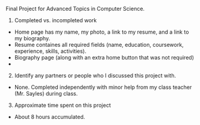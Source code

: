 Final Project for Advanced Topics in Computer Science.

1. Completed vs. incompleted work
* Home page has my name, my photo, a link to my resume, and a link to my biography.
* Resume containes all required fields (name, education, coursework, experience, skills, activities).
* Biography page (along with an extra home button that was not required)
*
2. Identify any partners or people who I discussed this project with.
* None. Completed independently with minor help from my class teacher (Mr. Sayles) during class.
3. Approximate time spent on this project
* About 8 hours accumulated.
